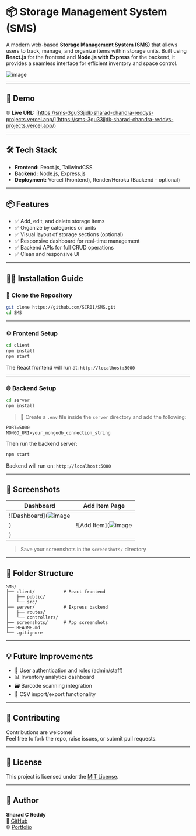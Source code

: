 # 📦 Storage Management System (SMS)

A modern web-based **Storage Management System (SMS)** that allows users to track, manage, and organize items within storage units. Built using **React.js** for the frontend and **Node.js with Express** for the backend, it provides a seamless interface for efficient inventory and space control.

![image](https://i.ibb.co/wR9G2k3/Readme-Thumbnail.png)


---

## 🚀 Demo

🌐 **Live URL:** [https://sms-3gu33jjdk-sharad-chandra-reddys-projects.vercel.app/](https://sms-3gu33jjdk-sharad-chandra-reddys-projects.vercel.app/)

---

## 🛠️ Tech Stack

- **Frontend:** React.js, TailwindCSS  
- **Backend:** Node.js, Express.js  
- **Deployment:** Vercel (Frontend), Render/Heroku (Backend - optional)

---

## 📦 Features

- ✅ Add, edit, and delete storage items
- ✅ Organize by categories or units
- ✅ Visual layout of storage sections (optional)
- ✅ Responsive dashboard for real-time management
- ✅ Backend APIs for full CRUD operations
- ✅ Clean and responsive UI

---

## 🧑‍💻 Installation Guide

### 📁 Clone the Repository

```bash
git clone https://github.com/SCR01/SMS.git
cd SMS
```

---

### ⚙️ Frontend Setup

```bash
cd client
npm install
npm start
```

The React frontend will run at: `http://localhost:3000`

---

### 🌐 Backend Setup

```bash
cd server
npm install
```

> 📌 Create a `.env` file inside the `server` directory and add the following:

```env
PORT=5000
MONGO_URI=your_mongodb_connection_string
```

Then run the backend server:

```bash
npm start
```

Backend will run on: `http://localhost:5000`

---

## 📸 Screenshots

| Dashboard | Add Item Page |
|-----------|----------------|
| ![Dashboard](![image](https://github.com/user-attachments/assets/89d96235-b1a2-46be-bba1-2342d7fbdd1d)
) | ![Add Item](![image](https://github.com/user-attachments/assets/7c9679bc-4939-4294-a95e-809fa4933f75)
) |

> Save your screenshots in the `screenshots/` directory

---

## 📂 Folder Structure

```
SMS/
├── client/           # React frontend
│   ├── public/
│   └── src/
├── server/           # Express backend
│   ├── routes/
│   └── controllers/
├── screenshots/      # App screenshots
├── README.md
└── .gitignore
```

---

## 💡 Future Improvements

- 🔐 User authentication and roles (admin/staff)
- 📊 Inventory analytics dashboard
- 🗃️ Barcode scanning integration
- 📁 CSV import/export functionality

---

## 🤝 Contributing

Contributions are welcome!  
Feel free to fork the repo, raise issues, or submit pull requests.

---

## 📄 License

This project is licensed under the [MIT License](LICENSE).

---

## 👤 Author

**Sharad C Reddy**  
🔗 [GitHub](https://github.com/SCR01)  
🌐 [Portfolio](https://portfolio-scr.vercel.app)




